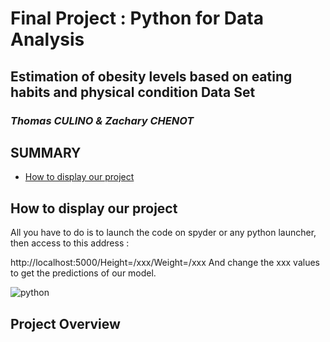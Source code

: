 # Final Project : Python for Data Analysis 
## Estimation of obesity levels based on eating habits and physical condition Data Set
### _Thomas CULINO & Zachary CHENOT_

## **SUMMARY**

- [How to display our project](#display-project)

## How to display our project
All you have to do is to launch the code on spyder or any python launcher, then access to this address :



http://localhost:5000/Height=/xxx/Weight=/xxx
And change the xxx values to get the predictions of our model. 

![python](https://user-images.githubusercontent.com/96337476/147890574-9a1951e6-ac20-4783-ae41-29eb3e7ebf7b.JPG)



## Project Overview


